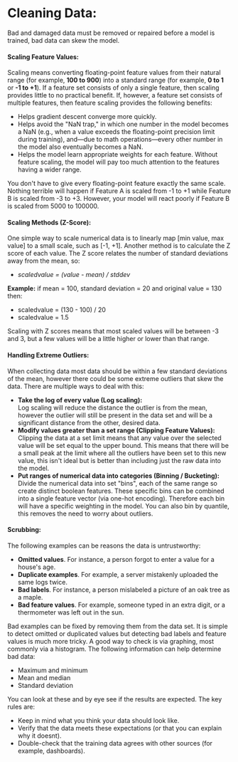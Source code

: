 # Cleaning Data:  
Bad and damaged data must be removed or repaired before a model is trained, bad data can skew the model.
#### Scaling Feature Values:
Scaling means converting floating-point feature values from their natural range (for example, **100 to 900**) into a 
standard range (for example, **0 to 1** or **-1 to +1**). If a feature set consists of only a single feature, then 
scaling provides little to no practical benefit. If, however, a feature set consists of multiple features, 
then feature scaling provides the following benefits:
* Helps gradient descent converge more quickly.
* Helps avoid the "NaN trap," in which one number in the model becomes a NaN (e.g., when a value exceeds the 
floating-point precision limit during training), and—due to math operations—every other number in the model also
eventually becomes a NaN.
* Helps the model learn appropriate weights for each feature. Without feature scaling, the model will pay too much 
attention to the features having a wider range.

You don't have to give every floating-point feature exactly the same scale. Nothing terrible will happen if Feature A
is scaled from -1 to +1 while Feature B is scaled from -3 to +3. However, your model will react poorly if Feature B
is scaled from 5000 to 100000.

#### Scaling Methods (Z-Score):
One simple way to scale numerical data is to linearly map [min value, max value] to a small scale, such as [-1, +1].
Another method is to calculate the Z score of each value. The Z score relates the number of standard deviations
away from the mean, so:
* _scaledvalue = (value - mean) / stddev_

**Example:** if mean = 100, standard deviation = 20 and original value = 130 then:
* scaledvalue = (130 - 100) / 20
* scaledvalue = 1.5

Scaling with Z scores means that most scaled values will be between -3 and 3, but a few values will be a little higher
or lower than that range.

#### Handling Extreme Outliers:
When collecting data most data should be within a few standard deviations of the mean, however there could be some 
extreme outliers that skew the data. There are multiple ways to deal with this:
* **Take the log of every value (Log scaling):**  
Log scaling will reduce the distance the outlier is from the mean, however the outlier will still be present in the
data set and will be a significant distance from the other, desired data.
* **Modify values greater than a set range (Clipping Feature Values):**  
Clipping the data at a set limit means that any value over the selected value will be set equal to the upper bound.
This means that there will be a small peak at the limit where all the outliers have been set to this new value, this 
isn't ideal but is better than including just the raw data into the model.
* **Put ranges of numerical data into categories (Binning / Bucketing):**  
Divide the numerical data into set "bins", each of the same range so create distinct boolean features. These specific 
bins can be combined into a single feature vector (via one-hot encoding). Therefore each bin will have a specific
weighting in the model. You can also bin by quantile, this removes the need to worry about outliers.

#### Scrubbing:
The following examples can be reasons the data is untrustworthy:
* **Omitted values**. For instance, a person forgot to enter a value for a house's age.
* **Duplicate examples**. For example, a server mistakenly uploaded the same logs twice.
* **Bad labels**. For instance, a person mislabeled a picture of an oak tree as a maple.
* **Bad feature values**. For example, someone typed in an extra digit, or a thermometer was left out in the sun.

Bad examples can be fixed by removing them from the data set. It is simple to detect omitted or duplicated values but
detecting bad labels and feature values is much more tricky. A good way to check is via graphing, most commonly via a
histogram. The following information can help determine bad data:
* Maximum and minimum
* Mean and median
* Standard deviation

You can look at these and by eye see if the results are expected. The key rules are:
* Keep in mind what you think your data should look like.
* Verify that the data meets these expectations (or that you can explain why it doesnt).
* Double-check that the training data agrees with other sources (for example, dashboards).
